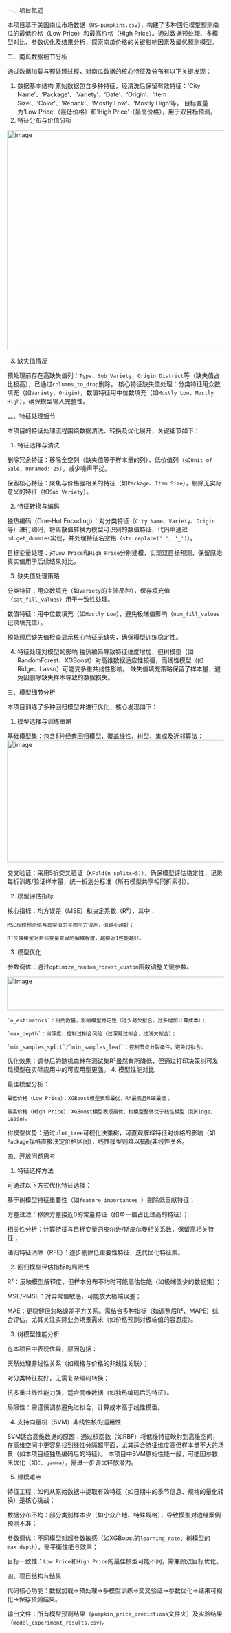 一、项目概述

  本项目基于美国南瓜市场数据（`US-pumpkins.csv`），构建了多种回归模型预测南瓜的最低价格（Low Price）和最高价格（High Price）。通过数据预处理、多模型对比、参数优化及结果分析，探索南瓜价格的关键影响因素及最优预测模型。

二、南瓜数据细节分析

  通过数据加载与预处理过程，对南瓜数据的核心特征及分布有以下关键发现：
  
1. 数据基本结构
	原始数据包含多种特征，经清洗后保留有效特征：‘City Name’、‘Package’、‘Variety’、‘Date’、‘Origin’、‘Item Size’、‘Color’、‘Repack’、‘Mostly Low’、‘Mostly High’等。
目标变量为‘Low Price’（最低价格）和‘High Price’（最高价格），用于双目标预测。
2. 特征分布与价值分析
<img width="872" height="511" alt="image" src="https://github.com/user-attachments/assets/716033b7-d1c8-4262-abdc-ac4d78f519cb" />

3. 缺失值情况
   
  预处理前存在高缺失值列：`Type`、`Sub Variety`、`Origin District`等（缺失值占比极高），已通过`columns_to_drop`删除。
  核心特征缺失值处理：分类特征用众数填充（如`Variety`、`Origin`），数值特征用中位数填充（如`Mostly Low`、`Mostly High`），确保模型输入完整性。

二、特征处理细节

  本项目的特征处理流程围绕数据清洗、转换及优化展开，关键细节如下：
  
1. 特征选择与清洗
   
  删除冗余特征：移除全空列（缺失值等于样本量的列）、低价值列（如`Unit of Sale`、`Unnamed: 25`），减少噪声干扰。
  
  保留核心特征：聚焦与价格强相关的特征（如`Package`、`Item Size`），剔除无实际意义的特征（如`Sub Variety`）。
  
2. 特征转换与编码

  独热编码（One-Hot Encoding）：对分类特征（`City Name`、`Variety`、`Origin`等）进行编码，将离散值转换为模型可识别的数值特征，代码中通过`pd.get_dummies`实现，并处理特征名空格（`str.replace(' ', '_')`）。

  目标变量处理：对`Low Price`和`High Price`分别建模，实现双目标预测，保留原始真实值用于后续结果对比。
  
3. 缺失值处理策略

  分类特征：用众数填充（如`Variety`的主流品种），保存填充值（`cat_fill_values`）用于一致性处理。
  
  数值特征：用中位数填充（如`Mostly Low`），避免极端值影响（`num_fill_values`记录填充值）。
  
  预处理后缺失值检查显示核心特征无缺失，确保模型训练稳定性。
  
4. 特征处理对模型的影响
  独热编码导致特征维度增加，但树模型（如RandomForest、XGBoost）对高维数据适应性较强，而线性模型（如Ridge、Lasso）可能受多重共线性影响。
  缺失值填充策略保留了样本量，避免因删除缺失样本导致的数据损失。

三、模型细节分析

  本项目训练了多种回归模型并进行优化，核心发现如下：
  
1. 模型选择与训练策略

  基础模型集：包含8种经典回归模型，覆盖线性、树型、集成及近邻算法：
<img width="650" height="284" alt="image" src="https://github.com/user-attachments/assets/dea0e2d1-9e4a-4a01-bcd5-98a32698b25e" />
  
  交叉验证：采用5折交叉验证（`KFold(n_splits=5)`），确保模型评估稳定性，记录每折训练/验证样本量，统一折划分标准（所有模型共享相同折索引）。
  
2. 模型评估指标
   
  核心指标：均方误差（MSE）和决定系数（R²），其中：
  
    MSE反映预测值与真实值的平均平方误差，值越小越好；
    
    R²反映模型对目标变量变异的解释程度，越接近1性能越好。
    
3. 模型优化

  参数调优：通过`optimize_random_forest_custom`函数调整关键参数。

<img width="730" height="78" alt="image" src="https://github.com/user-attachments/assets/688f47c0-125e-40af-9dda-d374b2607e3c" />
    
    `n_estimators`：树的数量，影响模型稳定性（过少易欠拟合，过多增加计算成本）；
    
    `max_depth`：树深度，控制过拟合风险（过深易过拟合，过浅欠拟合）；
    
    `min_samples_split`/`min_samples_leaf`：控制节点分裂条件，避免过拟合。
  优化效果：调参后的随机森林在测试集R²虽然有所降低，但通过打印决策树可发现模型在实际应用中的可应用型更强。
4. 模型性能对比

  最佳模型分析：
  
    最低价格（Low Price）：XGBoost模型表现最优，R²最高且MSE最低；
    
    最高价格（High Price）：XGBoost模型表现最优，树模型整体优于线性模型（如Ridge、Lasso）。
    
  树模型优势：通过`plot_tree`可视化决策树，可直观解释特征对价格的影响（如`Package`规格直接决定价格区间），线性模型则难以捕捉非线性关系。
  
四、开放问题思考
1. 特征选择方法

可通过以下方式优化特征选择：

  基于树模型特征重要性（如`feature_importances_`）剔除低贡献特征；
  
  方差过滤：移除方差接近0的常量特征（如单一值占比过高的特征）；
  
  相关性分析：计算特征与目标变量的皮尔逊/斯皮尔曼相关系数，保留高相关特征；
  
  递归特征消除（RFE）：逐步剔除低重要性特征，迭代优化特征集。
  
2. 回归模型评估指标的局限性
   
  R²：反映模型解释度，但样本分布不均时可能高估性能（如极端值少的数据集）；
  
  MSE/RMSE：对异常值敏感，可能放大极端误差；
  
  MAE：更稳健但忽略误差平方关系。需结合多种指标（如调整后R²、MAPE）综合评估，尤其关注实际业务场景需求（如价格预测对极端值的容忍度）。
  
3. 树模型性能分析
   
  在本项目中表现优异，原因包括：
  
  天然处理非线性关系（如规格与价格的非线性关联）；
  
  对分类特征友好，无需复杂编码转换；
  
  抗多重共线性能力强，适合高维数据（如独热编码后的特征）。
  
  局限性：需谨慎调参避免过拟合，计算成本高于线性模型。
  
4. 支持向量机（SVM）非线性核的适用性

  SVM适合高维数据的原因：通过核函数（如RBF）将低维特征映射到高维空间，在高维空间中更容易找到线性分隔超平面，尤其适合特征维度高但样本量不大的场景（如本项目经独热编码后的特征）。
本项目中SVM原始性能一般，可能因参数未优化（如`C`、`gamma`），需进一步调优释放潜力。

5. 建模难点
   
  特征工程：如何从原始数据中提取有效特征（如日期中的季节信息、规格的量化转换）是核心挑战；

  数据分布不均：部分类别样本少（如小众产地、特殊规格），导致模型对边缘案例预测不准；
  
  参数调优：不同模型对超参数敏感（如XGBoost的`learning_rate`、树模型的`max_depth`），需平衡性能与效率；
  
  目标一致性：`Low Price`和`High Price`的最佳模型可能不同，需兼顾双目标优化。
  
四、项目结构与结果

  代码核心功能：数据加载→预处理→多模型训练→交叉验证→参数优化→结果可视化→保存预测结果。
  
  输出文件：所有模型预测结果（`pumpkin_price_predictions`文件夹）及实验结果（`model_experiment_results.csv`）。







